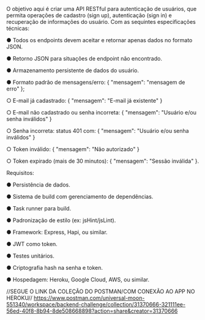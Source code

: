 O objetivo aqui é criar uma API RESTful para autenticação de usuários, que permita operações de cadastro (sign up), autenticação (sign in) e recuperação de informações do usuário.
Com as sequintes especificações técnicas:

●     Todos os endpoints devem aceitar e retornar apenas dados no formato JSON.

●     Retorno JSON para situações de endpoint não encontrado.

●     Armazenamento persistente de dados do usuário.

●     Formato padrão de mensagens/erro: { "mensagem": "mensagem de erro" };

○     E-mail já cadastrado:         { "mensagem": "E-mail já existente" }  

○     E-mail não cadastrado ou senha incorreta: { "mensagem": "Usuário e/ou senha inválidos" }  

○     Senha incorreta: status 401 com: { "mensagem": "Usuário e/ou senha inválidos" }  

○     Token inválido: { "mensagem": "Não autorizado" }

○     Token expirado (mais de 30 minutos): { "mensagem": "Sessão inválida" }.

Requisitos:

●     Persistência de dados.

●     Sistema de build com gerenciamento de dependências.

●     Task runner para build.

●     Padronização de estilo (ex: jsHint/jsLint).

●     Framework: Express, Hapi, ou similar.

●     JWT como token.

●     Testes unitários.

●     Criptografia hash na senha e token.

●     Hospedagem: Heroku, Google Cloud, AWS, ou similar.

//SEGUE O LINK DA COLEÇÃO DO POSTMAN/COM CONEXÃO AO APP NO HEROKU//
https://www.postman.com/universal-moon-551340/workspace/backend-challenge/collection/31370666-321111ee-56ed-40f8-8b94-8de508668898?action=share&creator=31370666

